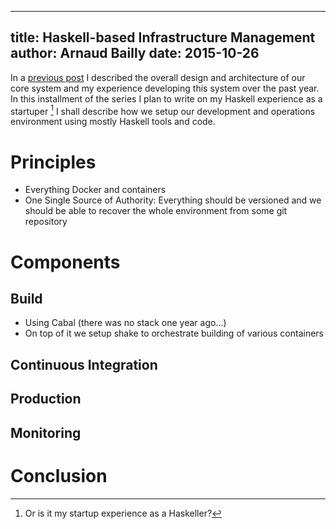 ------------
title: Haskell-based Infrastructure Management
author: Arnaud Bailly 
date: 2015-10-26
------------


In a [previous post](/posts/cm-arch-design.html) I described the overall design and architecture of our core system and my
experience developing this system over the past year. In this installment of the series I plan to write on my Haskell experience as
a startuper [^1] I shall describe how we setup our development and operations environment using mostly Haskell tools and code.

# Principles

* Everything Docker and containers
* One Single Source of Authority: Everything should be versioned and we should be able to recover the whole environment from some
git repository

# Components

## Build

* Using Cabal (there was no stack one year ago...)
* On top of it we setup shake to orchestrate building of various containers

## Continuous Integration

## Production

## Monitoring

# Conclusion


[^1]: Or is it my startup experience as a Haskeller?
